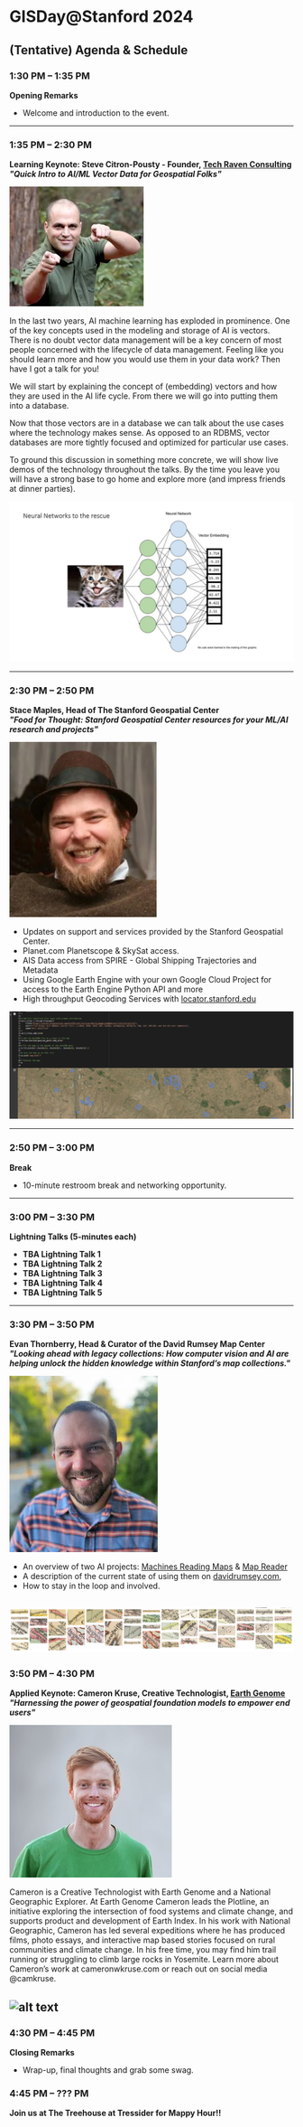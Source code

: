 # GISDay@Stanford 2024
## (Tentative) Agenda & Schedule

### **1:30 PM – 1:35 PM**  
**Opening Remarks**  
- Welcome and introduction to the event.

---

### **1:35 PM – 2:30 PM**  
**Learning Keynote: Steve Citron-Pousty - Founder, [Tech Raven Consulting](https://www.techravenconsulting.com/)**  
***"Quick Intro to AI/ML Vector Data for Geospatial Folks"***  

![alt text](images/thesteve02.jpeg)


In the last two years, AI machine learning has exploded in prominence. One of the key concepts used in the modeling and storage of AI is vectors. There is no doubt vector data management will be a key concern of most people concerned with the lifecycle of data management. Feeling like you should learn more and how you would use them in your data work? Then have I got a talk for you!  

We will start by explaining the concept of (embedding) vectors and how they are used in the AI life cycle. From there we will go into putting them into a database.  

Now that those vectors are in a database we can talk about the use cases where the technology makes sense. As opposed to an RDBMS, vector databases are more tightly focused and optimized for particular use cases.  

To ground this discussion in something more concrete, we will show live demos of the technology throughout the talks. By the time you leave you will have a strong base to go home and explore more (and impress friends at dinner parties).  

![alt text](images/Slide5.jpg)

---

### **2:30 PM – 2:50 PM**  
**Stace Maples, Head of The Stanford Geospatial Center**  
***"Food for Thought: Stanford Geospatial Center resources for your ML/AI research and projects"***  

![alt text](images/stacemaples.png)

- Updates on support and services provided by the Stanford Geospatial Center.  
 - Planet.com Planetscope & SkySat access. 
 - AIS Data access from SPIRE - Global Shipping Trajectories and Metadata
 - Using Google Earth Engine with your own Google Cloud Project for access to the Earth Engine Python API and more
 - High throughput Geocoding Services with [locator.stanford.edu](https://locator.stanford.edu/)

![alt text](images/nomads.png)

---

### **2:50 PM – 3:00 PM**  
**Break**  
- 10-minute restroom break and networking opportunity.

---

### **3:00 PM – 3:30 PM**  
**Lightning Talks (5-minutes each)**  
- **TBA Lightning Talk 1**  
- **TBA Lightning Talk 2**  
- **TBA Lightning Talk 3**  
- **TBA Lightning Talk 4**  
- **TBA Lightning Talk 5**

---

### **3:30 PM – 3:50 PM**  
**Evan Thornberry, Head & Curator of the David Rumsey Map Center**    
***"Looking ahead with legacy collections: How computer vision and AI are helping unlock the hidden knowledge within Stanford’s map collections."***  

![alt text](images/evan-thornberry1709229365253.png)

- An overview of two AI projects: [Machines Reading Maps](https://machines-reading-maps.github.io/) & [Map Reader](https://github.com/maps-as-data/MapReader)  
- A description of the current state of using them on [davidrumsey.com](https://davidrumsey.com),  
- How to stay in the loop and involved.

![alt text](images/incognita.png)
---

### **3:50 PM – 4:30 PM**  
**Applied Keynote: Cameron Kruse, Creative Technologist, [Earth Genome](https://www.earthgenome.org/)**  
***"Harnessing the power of geospatial foundation models to empower end users"***  

![alt text](images/headshot-gray.jpg)  

Cameron is a Creative Technologist with Earth Genome and a National Geographic Explorer. At Earth Genome Cameron leads the Plotline, an initiative exploring the intersection of food systems and climate change, and supports product and development of Earth Index. In his work with National Geographic, Cameron has led several expeditions where he has produced films, photo essays, and interactive map based stories focused on rural communities and climate change. In his free time, you may find him trail running or struggling to climb large rocks in Yosemite. Learn more about Cameron’s work at cameronwkruse.com or reach out on social media @camkruse. 


![alt text](<images/Screenshot 2024-10-07 at 4.32.13 PM.png>)
---

### **4:30 PM – 4:45 PM**  
**Closing Remarks**  
- Wrap-up, final thoughts and grab some swag.

### **4:45 PM – ??? PM**  
**Join us at The Treehouse at Tressider for Mappy Hour!!**  


